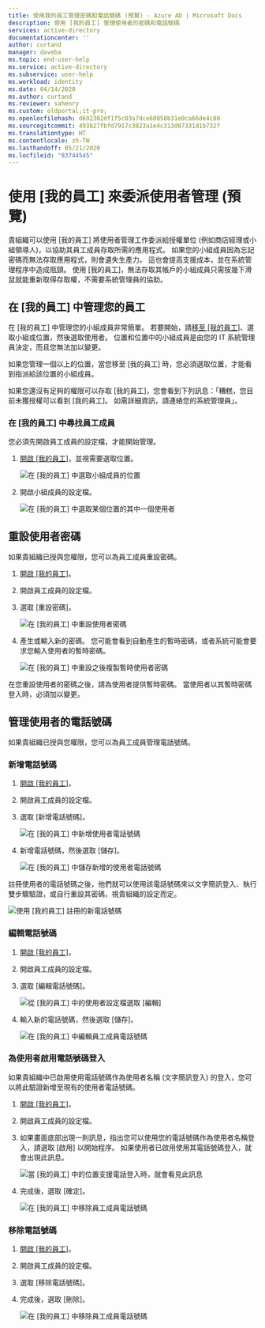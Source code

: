 ```yaml
---
title: 使用我的員工管理密碼和電話號碼 (預覽) - Azure AD | Microsoft Docs
description: 使用 [我的員工] 管理使用者的密碼和電話號碼
services: active-directory
documentationcenter: ''
author: curtand
manager: daveba
ms.topic: end-user-help
ms.service: active-directory
ms.subservice: user-help
ms.workload: identity
ms.date: 04/14/2020
ms.author: curtand
ms.reviewer: sahenry
ms.custom: oldportal;it-pro;
ms.openlocfilehash: d692302df1f5c03a7dce60858b31e0ca66de4c80
ms.sourcegitcommit: 493b27fbfd7917c3823a1e4c313d07331d1b732f
ms.translationtype: HT
ms.contentlocale: zh-TW
ms.lasthandoff: 05/21/2020
ms.locfileid: "83744545"
---
```

# <a name="delegate-user-management-with-my-staff-preview"></a>使用 [我的員工] 來委派使用者管理 (預覽)

貴組織可以使用 [我的員工] 將使用者管理工作委派給授權單位 (例如商店經理或小組領導人)，以協助其員工成員存取所需的應用程式。 如果您的小組成員因為忘記密碼而無法存取應用程式，則會遺失生產力。 這也會提高支援成本，並在系統管理程序中造成瓶頸。  使用 [我的員工]，無法存取其帳戶的小組成員只需按幾下滑鼠就能重新取得存取權，不需要系統管理員的協助。

## <a name="manage-your-staff-in-my-staff"></a>在 [我的員工] 中管理您的員工

在 [我的員工] 中管理您的小組成員非常簡單。 若要開始，請[移至 [我的員工]](https://aka.ms/mystaff)、選取小組或位置，然後選取使用者。 位置和位置中的小組成員是由您的 IT 系統管理員決定，而且您無法加以變更。

如果您管理一個以上的位置，當您移至 [我的員工] 時，您必須選取位置，才能看到指派給該位置的小組成員。

如果您還沒有足夠的權限可以存取 [我的員工]，您會看到下列訊息：「糟糕，您目前未獲授權可以看到 [我的員工]。 如需詳細資訊，請連絡您的系統管理員」。

### <a name="find-a-staff-member-in-my-staff"></a>在 [我的員工] 中尋找員工成員

您必須先開啟員工成員的設定檔，才能開始管理。

1. [開啟 [我的員工]](https://aka.ms/mystaff)，並視需要選取位置。

    ![在 [我的員工] 中選取小組成員的位置](media/my-staff-team-manager/allaus.png)

1. 開啟小組成員的設定檔。

    ![在 [我的員工] 中選取某個位置的其中一個使用者](media/my-staff-team-manager/aupage.png)

## <a name="reset-a-user-password"></a>重設使用者密碼

如果貴組織已授與您權限，您可以為員工成員重設密碼。

1. [開啟 [我的員工]](https://aka.ms/mystaff)。
1. 開啟員工成員的設定檔。
1. 選取 [重設密碼]。

    ![在 [我的員工] 中重設使用者密碼](media/my-staff-team-manager/resetpassword1.png)

1. 產生或輸入新的密碼。 您可能會看到自動產生的暫時密碼，或者系統可能會要求您輸入使用者的暫時密碼。

    ![在 [我的員工] 中重設之後複製暫時使用者密碼](media/my-staff-team-manager/resetpassword2.png)

在您重設使用者的密碼之後，請為使用者提供暫時密碼。 當使用者以其暫時密碼登入時，必須加以變更。

## <a name="manage-a-users-phone-number"></a>管理使用者的電話號碼

如果貴組織已授與您權限，您可以為員工成員管理電話號碼。

### <a name="add-a-phone-number"></a>新增電話號碼

1. [開啟 [我的員工]](https://aka.ms/mystaff)。
1. 開啟員工成員的設定檔。
1. 選取 [新增電話號碼]。

    ![在 [我的員工] 中新增使用者電話號碼](media/my-staff-team-manager/addphone1.png)

1. 新增電話號碼，然後選取 [儲存]。

    ![在 [我的員工] 中儲存新增的使用者電話號碼](media/my-staff-team-manager/addphone2.png)

註冊使用者的電話號碼之後，他們就可以使用該電話號碼來以文字簡訊登入、執行雙步驟驗證，或自行重設其密碼，視貴組織的設定而定。

![使用 [我的員工] 註冊的新電話號碼](media/my-staff-team-manager/addphone3.png)

### <a name="edit-a-phone-number"></a>編輯電話號碼

1. [開啟 [我的員工]](https://aka.ms/mystaff)。
1. 開啟員工成員的設定檔。
1. 選取 [編輯電話號碼]。

    ![從 [我的員工] 中的使用者設定檔選取 [編輯]](media/my-staff-team-manager/editphone2.png)

1. 輸入新的電話號碼，然後選取 [儲存]。

    ![在 [我的員工] 中編輯員工成員電話號碼](media/my-staff-team-manager/editphone1.png)

### <a name="enable-phone-number-sign-in-for-a-user"></a>為使用者啟用電話號碼登入

如果貴組織中已啟用使用電話號碼作為使用者名稱 (文字簡訊登入) 的登入，您可以將此驗證新增至現有的使用者電話號碼。

1. [開啟 [我的員工]](https://aka.ms/mystaff)。
1. 開啟員工成員的設定檔。
1. 如果畫面底部出現一則訊息，指出您可以使用您的電話號碼作為使用者名稱登入，請選取 [啟用] 以開始程序。 如果使用者已啟用使用其電話號碼登入，就會出現此訊息。

    ![當 [我的員工] 中的位置支援電話登入時，就會看見此訊息](media/my-staff-team-manager/enableforms1.png)

1. 完成後，選取 [確定]。

    ![在 [我的員工] 中移除員工成員電話號碼](media/my-staff-team-manager/enableforms2.png)

### <a name="remove-a-phone-number"></a>移除電話號碼

1. [開啟 [我的員工]](https://aka.ms/mystaff)。
1. 開啟員工成員的設定檔。
1. 選取 [移除電話號碼]。
1. 完成後，選取 [刪除]。

    ![在 [我的員工] 中移除員工成員電話號碼](media/my-staff-team-manager/deletephone1.png)
